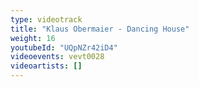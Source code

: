 ```yaml
---
type: videotrack
title: "Klaus Obermaier - Dancing House"
weight: 16
youtubeId: "UQpNZr42iD4"
videoevents: vevt0028
videoartists: []
---
```

